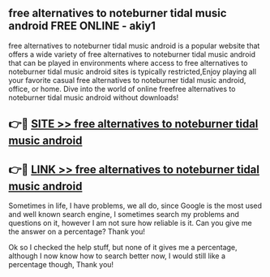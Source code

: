 ## free alternatives to noteburner tidal music android FREE ONLINE - akiy1

free alternatives to noteburner tidal music android is a popular website that offers a wide variety of free alternatives to noteburner tidal music android that can be played in environments where access to free alternatives to noteburner tidal music android sites is typically restricted,Enjoy playing all your favorite casual free alternatives to noteburner tidal music android, office, or home. Dive into the world of online freefree alternatives to noteburner tidal music android without downloads!

## 👉🔴 [SITE >> free alternatives to noteburner tidal music android](http://news.freeplayer.one?title=free_alternatives_to_noteburner_tidal_music_android&ref=FRRE)

## 👉🔴 [LINK >> free alternatives to noteburner tidal music android](http://news.freeplayer.one?title=free_alternatives_to_noteburner_tidal_music_android&ref=FREE)

Sometimes in life, I have problems, we all do, since Google is the most used and well known search engine, I sometimes search my problems and questions on it, however I am not sure how reliable is it. Can you give me the answer on a percentage? Thank you!

Ok so I checked the help stuff, but none of it gives me a percentage, although I now know how to search better now, I would still like a percentage though, Thank you!